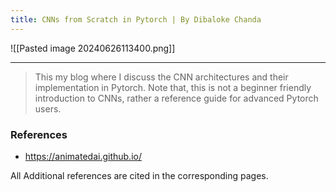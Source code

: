 ```yaml
---
title: CNNs from Scratch in Pytorch | By Dibaloke Chanda
---
```


![[Pasted image 20240626113400.png]]

-------------------

> This my blog where I discuss the CNN architectures and their implementation in Pytorch. Note that, this is not a beginner friendly introduction to CNNs, rather a reference guide for advanced Pytorch users.


### References

- https://animatedai.github.io/

All Additional references are cited in the corresponding pages.

